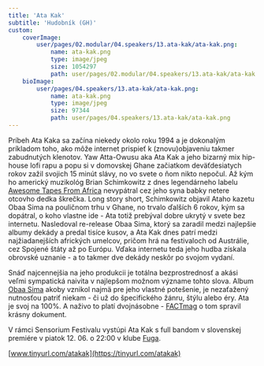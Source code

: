 ```yaml
---
title: 'Ata Kak'
subtitle: 'Hudobník (GH)'
custom:
    coverImage:
        user/pages/02.modular/04.speakers/13.ata-kak/ata-kak.png:
            name: ata-kak.png
            type: image/jpeg
            size: 1054297
            path: user/pages/02.modular/04.speakers/13.ata-kak/ata-kak.png
    bioImage:
        user/pages/04.speakers/13.ata-kak/ata-kak.png:
            name: ata-kak.png
            type: image/jpeg
            size: 97344
            path: user/pages/04.speakers/13.ata-kak/ata-kak.png
---
```


Príbeh Ata Kaka sa začína niekedy okolo roku 1994 a je dokonalým príkladom toho, ako môže internet prispieť k (znovu)objaveniu takmer zabudnutých klenotov. Yaw Atta-Owusu aka Ata Kak a jeho bizarný mix hip-house lofi rapu a popu si v domovskej Ghane začiatkom deväťdesiatych rokov zažil svojich 15 minút slávy, no vo svete o ňom nikto nepočul. Až kým ho americký muzikológ Brian Schimkowitz z dnes legendárneho labelu [Awesome Tapes From Africa](https://www.awesometapes.com) nevypátral cez jeho syna babky netere otcovho dedka škrečka. Long story short, Schimkowitz objavil Ataho kazetu Obaa Sima na pouličnom trhu v Ghane, no trvalo ďalších 6 rokov, kým sa dopátral, o koho vlastne ide - Ata totiž prebýval dobre ukrytý v svete bez internetu. Nasledoval re-release Obaa Sima, ktorý sa zaradil medzi najlepšie albumy dekády a predal tisíce kusov, a Ata Kak dnes patrí medzi najžiadanejších afrických umelcov, pričom hrá na festivaloch od Austrálie, cez Spojené štáty až po Európu. Vďaka internetu teda jeho hudba získala obrovské uznanie - a to takmer dve dekády neskôr po svojom vydaní.

Snáď najcennejšia na jeho produkcii je totálna bezprostrednosť a akási veľmi sympatická naivita v najlepšom možnom význame tohto slova. Album [Obaa Sima](https://www.youtube.com/watch?v=cd0PV82e1jE) akoby vznikol najmä pre jeho vlastné potešenie, je nezaťažený nutnosťou patriť niekam - či už do špecifického žánru, štýlu alebo éry. Ata je svoj na 100%. A naživo to platí dvojnásobne - [FACTmag](https://www.factmag.com) o tom spravil krásny dokument. 

V rámci Sensorium Festivalu vystúpi Ata Kak s full bandom v slovenskej premiére v piatok 12. 06. o 22:00 v klube [Fuga](http://fuga.forumabsurdum.sk/).

[www.tinyurl.com/atakak](https://tinyurl.com/atakak)